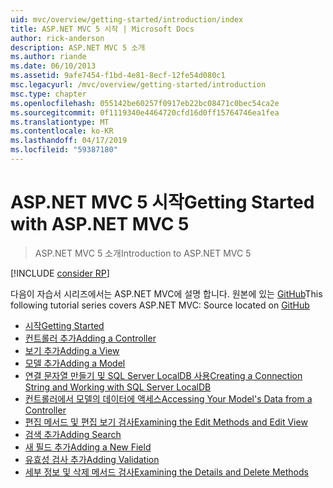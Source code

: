 ```yaml
---
uid: mvc/overview/getting-started/introduction/index
title: ASP.NET MVC 5 시작 | Microsoft Docs
author: rick-anderson
description: ASP.NET MVC 5 소개
ms.author: riande
ms.date: 06/10/2013
ms.assetid: 9afe7454-f1bd-4e81-8ecf-12fe54d080c1
msc.legacyurl: /mvc/overview/getting-started/introduction
msc.type: chapter
ms.openlocfilehash: 055142be60257f0917eb22bc08471c0bec54ca2e
ms.sourcegitcommit: 0f1119340e4464720cfd16d0ff15764746ea1fea
ms.translationtype: MT
ms.contentlocale: ko-KR
ms.lasthandoff: 04/17/2019
ms.locfileid: "59387180"
---
```

# <a name="getting-started-with-aspnet-mvc-5"></a><span data-ttu-id="d8174-103">ASP.NET MVC 5 시작</span><span class="sxs-lookup"><span data-stu-id="d8174-103">Getting Started with ASP.NET MVC 5</span></span>

> <span data-ttu-id="d8174-104">ASP.NET MVC 5 소개</span><span class="sxs-lookup"><span data-stu-id="d8174-104">Introduction to ASP.NET MVC 5</span></span>

[!INCLUDE [consider RP](../../../../includes/razor.md)]

<span data-ttu-id="d8174-105">다음이 자습서 시리즈에서는 ASP.NET MVC에 설명 합니다. 원본에 있는 [GitHub](https://github.com/aspnet/AspNetDocs/tree/master/aspnet/mvc/overview/getting-started/introduction/sample/MvcMovie/MvcMovie)</span><span class="sxs-lookup"><span data-stu-id="d8174-105">This following tutorial series covers ASP.NET MVC: Source located on [GitHub](https://github.com/aspnet/AspNetDocs/tree/master/aspnet/mvc/overview/getting-started/introduction/sample/MvcMovie/MvcMovie)</span></span>

- [<span data-ttu-id="d8174-106">시작</span><span class="sxs-lookup"><span data-stu-id="d8174-106">Getting Started</span></span>](getting-started.md)
- [<span data-ttu-id="d8174-107">컨트롤러 추가</span><span class="sxs-lookup"><span data-stu-id="d8174-107">Adding a Controller</span></span>](adding-a-controller.md)
- [<span data-ttu-id="d8174-108">보기 추가</span><span class="sxs-lookup"><span data-stu-id="d8174-108">Adding a View</span></span>](adding-a-view.md)
- [<span data-ttu-id="d8174-109">모델 추가</span><span class="sxs-lookup"><span data-stu-id="d8174-109">Adding a Model</span></span>](adding-a-model.md)
- [<span data-ttu-id="d8174-110">연결 문자열 만들기 및 SQL Server LocalDB 사용</span><span class="sxs-lookup"><span data-stu-id="d8174-110">Creating a Connection String and Working with SQL Server LocalDB</span></span>](creating-a-connection-string.md)
- [<span data-ttu-id="d8174-111">컨트롤러에서 모델의 데이터에 액세스</span><span class="sxs-lookup"><span data-stu-id="d8174-111">Accessing Your Model's Data from a Controller</span></span>](accessing-your-models-data-from-a-controller.md)
- [<span data-ttu-id="d8174-112">편집 메서드 및 편집 보기 검사</span><span class="sxs-lookup"><span data-stu-id="d8174-112">Examining the Edit Methods and Edit View</span></span>](examining-the-edit-methods-and-edit-view.md)
- [<span data-ttu-id="d8174-113">검색 추가</span><span class="sxs-lookup"><span data-stu-id="d8174-113">Adding Search</span></span>](adding-search.md)
- [<span data-ttu-id="d8174-114">새 필드 추가</span><span class="sxs-lookup"><span data-stu-id="d8174-114">Adding a New Field</span></span>](adding-a-new-field.md)
- [<span data-ttu-id="d8174-115">유효성 검사 추가</span><span class="sxs-lookup"><span data-stu-id="d8174-115">Adding Validation</span></span>](adding-validation.md)
- [<span data-ttu-id="d8174-116">세부 정보 및 삭제 메서드 검사</span><span class="sxs-lookup"><span data-stu-id="d8174-116">Examining the Details and Delete Methods</span></span>](examining-the-details-and-delete-methods.md)
